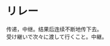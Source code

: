 # リレー

<div class="vocab-term">
<div class="vocab-term-title">传递，中继。结果后连续不断地传下去。</div>
<div class="vocab-term-content">
受け継いで次々に渡して行くこと。中継。
</div>
</div>